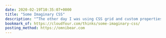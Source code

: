 ```yaml
---
date: 2020-02-19T10:35:07+0000
title: "Some Imaginary CSS"
description: "“The other day I was using CSS grid and custom properties to solve some problems that would have seemed almost impossible only a year or two ago. This made me wonder: What CSS could I be writing in a few years that might seem far-fetched today?”"
bookmark_of: https://cloudfour.com/thinks/some-imaginary-css/
posting_method: https://omnibear.com
---
```

